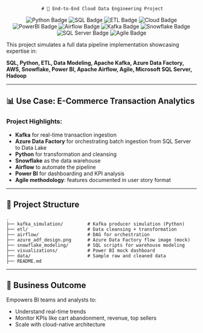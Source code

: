 
                 # 🚀 End-to-End Cloud Data Engineering Project

<p align="center">
  <img src="https://img.shields.io/badge/Language-Python-blue" alt="Python Badge"/>
  <img src="https://img.shields.io/badge/SQL-Snowflake-blueviolet" alt="SQL Badge"/>
  <img src="https://img.shields.io/badge/ETL-Pandas%20%7C%20ADF-yellow" alt="ETL Badge"/>
  <img src="https://img.shields.io/badge/Cloud-AWS%20%7C%20Azure-9cf" alt="Cloud Badge"/>
  <img src="https://img.shields.io/badge/Visualization-PowerBI-orange" alt="PowerBI Badge"/>
  <img src="https://img.shields.io/badge/Workflow-Apache%20Airflow-brightgreen" alt="Airflow Badge"/>
  <img src="https://img.shields.io/badge/Streaming-Kafka-black" alt="Kafka Badge"/>
  <img src="https://img.shields.io/badge/DataWarehouse-Snowflake-lightblue" alt="Snowflake Badge"/>
  <img src="https://img.shields.io/badge/SQLServer-Microsoft%20SQL%20Server-red" alt="SQL Server Badge"/>
  <img src="https://img.shields.io/badge/Agile-Scrum-lightgrey" alt="Agile Badge"/>
</p>

This project simulates a full data pipeline implementation showcasing expertise in:

**SQL, Python, ETL, Data Modeling, Apache Kafka, Azure Data Factory, AWS, Snowflake, Power BI, Apache Airflow, Agile, Microsoft SQL Server, Hadoop**

---

## 📊 Use Case: E-Commerce Transaction Analytics

### Project Highlights:
- **Kafka** for real-time transaction ingestion
- **Azure Data Factory** for orchestrating batch ingestion from SQL Server to Data Lake
- **Python** for transformation and cleansing
- **Snowflake** as the data warehouse
- **Airflow** to automate the pipeline
- **Power BI** for dashboarding and KPI analysis
- **Agile methodology**: features documented in user story format

---

## 📁 Project Structure

```
.
├── kafka_simulation/         # Kafka producer simulation (Python)
├── etl/                      # Data cleansing + transformation
├── airflow/                  # DAG for orchestration
├── azure_adf_design.png      # Azure Data Factory flow image (mock)
├── snowflake_modeling/       # SQL scripts for warehouse modeling
├── visualizations/           # Power BI mock dashboard
├── data/                     # Sample raw and cleaned data
├── README.md
```

---

## 💼 Business Outcome
Empowers BI teams and analysts to:
- Understand real-time trends
- Monitor KPIs like cart abandonment, revenue, top sellers
- Scale with cloud-native architecture
